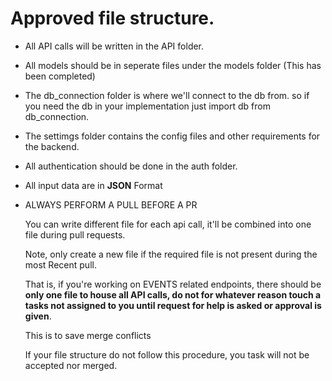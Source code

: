 # Approved file structure.

* All API calls will be written in the API folder.

* All models should be in seperate files under the models folder (This has been completed)

* The db_connection folder is where we'll connect to the db from. so if you need the db in your implementation just import db from db_connection.

* The settimgs folder contains the config files and other requirements for the backend.

* All authentication should be done in the auth folder.
* All input data are in **JSON** Format
* ALWAYS PERFORM A PULL BEFORE A PR



  You can write different file for each api call, it'll be combined into one file during pull requests.
  
  Note, only create a new file if the required file is not present during the most Recent pull.

  That is, if you're working on EVENTS related endpoints, there should be **only one file to house all API calls, do not for whatever reason touch a tasks not assigned to you until request for help is asked or approval is given**.

  This is to save merge conflicts
  
  If your file structure do not follow this procedure, you task will not be accepted nor merged.
